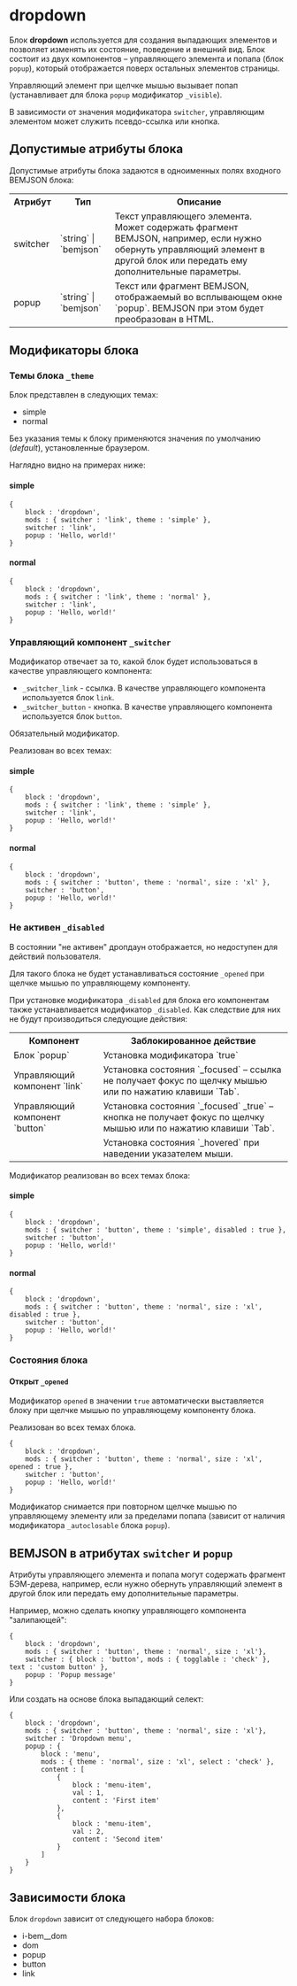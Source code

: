 # dropdown  

Блок **dropdown** используется для создания выпадающих элементов и позволяет изменять их состояние, поведение и внешний вид. Блок состоит из двух компонентов – управляющего элемента и попапа (блок `popup`), который отображается поверх остальных элементов страницы.

Управляющий элемент при щелчке мышью вызывает попап (устанавливает для блока `popup` модификатор `_visible`).

В зависимости от значения модификатора `switcher`,  управляющим элементом может служить псевдо-ссылка или кнопка.


## Допустимые атрибуты блока

Допустимые атрибуты блока задаются в одноименных полях входного BEMJSON блока:

<table>
    <tr>
        <th>Атрибут</th>
        <th>Тип</th>
        <th>Описание</th>
    </tr>
    <tr>
        <td>switcher</td>
        <td>`string` | `bemjson`</td>
        <td>Текст управляющего элемента. Может содержать фрагмент BEMJSON, например, если нужно обернуть управляющий элемент в другой блок или передать ему дополнительные параметры. </td>
    </tr>
    <tr>
        <td>popup</td>
        <td>`string` | `bemjson`</td>
        <td>Текст или фрагмент BEMJSON, отображаемый во всплывающем окне `popup`. BEMJSON при этом будет преобразован в HTML.</td>
    </tr>
</table>



## Модификаторы блока

### Темы блока `_theme`

Блок представлен в следующих темах:

 * simple   
 * normal  

Без указания темы к блоку применяются значения по умолчанию (*default*), установленные браузером. 

Наглядно видно на примерах ниже:


#### simple

````bemjson
{
    block : 'dropdown',
    mods : { switcher : 'link', theme : 'simple' },
    switcher : 'link',
    popup : 'Hello, world!'
}
```` 


#### normal

````bemjson
{
    block : 'dropdown',
    mods : { switcher : 'link', theme : 'normal' },
    switcher : 'link',
    popup : 'Hello, world!'
}
```` 



### Управляющий компонент `_switcher`

Модификатор отвечает за то, какой блок будет использоваться в качестве управляющего компонента:

* `_switcher_link` - ссылка. В качестве управляющего компонента используется блок `link`.
* `_switcher_button` - кнопка. В качестве управляющего компонента используется блок `button`.

Обязательный модификатор.

Реализован во всех темах:


#### simple

````bemjson
{
    block : 'dropdown',
    mods : { switcher : 'link', theme : 'simple' },
    switcher : 'link',
    popup : 'Hello, world!'
}
```` 


#### normal

````bemjson
{
    block : 'dropdown',
    mods : { switcher : 'button', theme : 'normal', size : 'xl' },
    switcher : 'button',
    popup : 'Hello, world!'
}
````


### Не активен `_disabled`
   
В состоянии "не активен" дропдаун отображается, но недоступен для действий пользователя.  

Для такого блока не будет устанавливаться состояние `_opened` при щелчке мышью по управляющему компоненту.

При установке модификатора `_disabled` для блока его компонентам также устанавливается модификатор `_disabled`. Как следствие для них не будут производиться следующие действия:


<table>
    <tr>
        <th>Компонент</th>
        <th>Заблокированное действие</th>
    </tr>
    <tr>
        <td> Блок `popup` </td>
        <td> Установка модификатора `true` </td>
    </tr>
    <tr>
        <td> Управляющий компонент `link` </td>
        <td> Установка состояния `_focused` – ссылка не получает фокус по щелчку мышью или по нажатию клавиши `Tab`. </td>
    </tr> 
    <tr>
        <td> Управляющий компонент `button` </td>
        <td> Установка состояния `_focused`
           _true` – кнопка не получает фокус по щелчку мышью или по нажатию клавиши `Tab`. </td>
    </tr>
    <tr>
        <td> </td>
        <td> Установка состояния `_hovered` при наведении указателем мыши. </td>
    </tr>        
</table>


Модификатор реализован во всех темах блока:

#### simple

````bemjson
{
    block : 'dropdown',
    mods : { switcher : 'button', theme : 'simple', disabled : true },
    switcher : 'button',
    popup : 'Hello, world!'
}
```` 


#### normal

````bemjson
{
    block : 'dropdown',
    mods : { switcher : 'button', theme : 'normal', size : 'xl', disabled : true },
    switcher : 'button',
    popup : 'Hello, world!'
}
````


### Состояния блока 


#### Открыт `_opened`

Модификатор `opened` в значении `true` автоматически выставляется блоку при щелчке мышью по управляющему компоненту блока.

Реализован во всех темах блока.

````bemjson
{
    block : 'dropdown',
    mods : { switcher : 'button', theme : 'normal', size : 'xl', opened : true },
    switcher : 'button',
    popup : 'Hello, world!'
}
````

Модификатор снимается при повторном щелчке мышью по управляющему элементу или за пределами попапа (зависит от наличия модификатора `_autoclosable` блока `popup`).



## BEMJSON в атрибутах `switcher` и `popup`

Атрибуты управляющего элемента и попапа могут содержать фрагмент БЭМ-дерева, например, если нужно обернуть управляющий элемент в другой блок или передать ему дополнительные параметры.

Например, можно сделать кнопку управляющего компонента "залипающей":

````bemjson
{
    block : 'dropdown',
    mods : { switcher : 'button', theme : 'normal', size : 'xl'},
    switcher : { block : 'button', mods : { togglable : 'check' }, text : 'custom button' },
    popup : 'Popup message'
}
````


Или создать на основе блока выпадающий селект:

````bemjson
{
    block : 'dropdown',
    mods : { switcher : 'button', theme : 'normal', size : 'xl'},
    switcher : 'Dropdown menu',
    popup : {
        block : 'menu',
        mods : { theme : 'normal', size : 'xl', select : 'check' },
        content : [
            {
                block : 'menu-item',
                val : 1,
                content : 'First item'
            },
            {
                block : 'menu-item',
                val : 2,
                content : 'Second item'
            }
        ]
    }
}
````



## Зависимости блока

Блок `dropdown` зависит от следующего набора блоков:

* i-bem__dom
* dom
* popup
* button
* link
